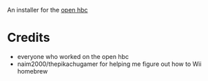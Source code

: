 An installer for the [open hbc](https://github.com/Wii-Mini-Hacking/hbc)


# Credits
- everyone who worked on the open hbc
- naim2000/thepikachugamer for helping me figure out how to Wii homebrew 

